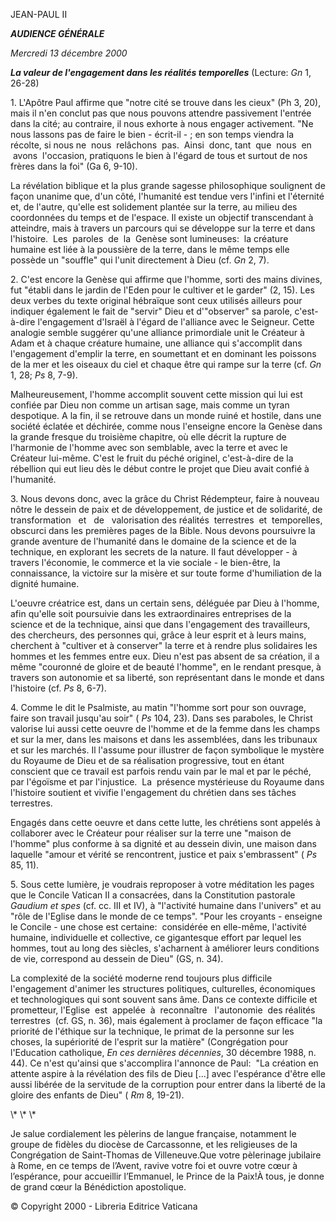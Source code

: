 JEAN-PAUL II

***AUDIENCE GÉNÉRALE***

*Mercredi 13 décembre 2000*

***La valeur de l'engagement dans les réalités temporelles*** (Lecture: *Gn* 1, 26-28)

1\. L'Apôtre Paul affirme que "notre cité se trouve dans les cieux" (Ph 3, 20), mais il n'en conclut pas que nous pouvons attendre passivement l'entrée dans la cité; au contraire, il nous exhorte à nous engager activement. "Ne nous lassons pas de faire le bien - écrit-il - ; en son temps viendra la récolte, si nous ne  nous  relâchons  pas.  Ainsi  donc, tant  que  nous  en  avons  l'occasion, pratiquons le bien à l'égard de tous et surtout de nos frères dans la foi" (Ga 6, 9-10).

La révélation biblique et la plus grande sagesse philosophique soulignent de façon unanime que, d'un côté, l'humanité est tendue vers l'infini et l'éternité et, de l'autre, qu'elle est solidement plantée sur la terre, au milieu des coordonnées du temps et de l'espace. Il existe un objectif transcendant à atteindre, mais à travers un parcours qui se développe sur la terre et dans l'histoire.  Les  paroles  de  la  Genèse sont lumineuses:  la créature humaine est liée à la poussière de la terre, dans le même temps elle possède un "souffle" qui l'unit directement à Dieu (cf. *Gn* 2, 7).

2\. C'est encore la Genèse qui affirme que l'homme, sorti des mains divines, fut "établi dans le jardin de l'Eden pour le cultiver et le garder" (2, 15). Les deux verbes du texte original hébraïque sont ceux utilisés ailleurs pour indiquer également le fait de "servir" Dieu et d'"observer" sa parole, c'est-à-dire l'engagement d'Israël à l'égard de l'alliance avec le Seigneur. Cette analogie semble suggérer qu'une alliance primordiale unit le Créateur à Adam et à chaque créature humaine, une alliance qui s'accomplit dans l'engagement d'emplir la terre, en soumettant et en dominant les poissons de la mer et les oiseaux du ciel et chaque être qui rampe sur la terre (cf. *Gn* 1, 28; *Ps* 8, 7-9).

Malheureusement, l'homme accomplit souvent cette mission qui lui est confiée par Dieu non comme un artisan sage, mais comme un tyran despotique. A la fin, il se retrouve dans un monde ruiné et hostile, dans une société éclatée et déchirée, comme nous l'enseigne encore la Genèse dans la grande fresque du troisième chapitre, où elle décrit la rupture de l'harmonie de l'homme avec son semblable, avec la terre et avec le Créateur lui-même. C'est le fruit du péché originel, c'est-à-dire de la rébellion qui eut lieu dès le début contre le projet que Dieu avait confié à l'humanité.

3. Nous devons donc, avec la grâce du Christ Rédempteur, faire à nouveau nôtre le dessein de paix et de développement, de justice et de solidarité, de transformation   et   de   valorisation des réalités  terrestres  et  temporelles, obscurci dans les premières pages de la Bible. Nous devons poursuivre la grande aventure de l'humanité dans le domaine de la science et de la technique, en explorant les secrets de la nature. Il faut développer - à travers l'économie, le commerce et la vie sociale - le bien-être, la connaissance, la victoire sur la misère et sur toute forme d'humiliation de la dignité humaine.

L'oeuvre créatrice est, dans un certain sens, déléguée par Dieu à l'homme, afin qu'elle soit poursuivie dans les extraordinaires entreprises de la science et de la technique, ainsi que dans l'engagement des travailleurs, des chercheurs, des personnes qui, grâce à leur esprit et à leurs mains, cherchent à "cultiver et à conserver" la terre et à rendre plus solidaires les hommes et les femmes entre eux. Dieu n'est pas absent de sa création, il a même "couronné de gloire et de beauté l'homme", en le rendant presque, à travers son autonomie et sa liberté, son représentant dans le monde et dans l'histoire (cf. *Ps* 8, 6-7).

4\. Comme le dit le Psalmiste, au matin "l'homme sort pour son ouvrage, faire son travail jusqu'au soir" ( *Ps* 104, 23). Dans ses paraboles, le Christ valorise lui aussi cette oeuvre de l'homme et de la femme dans les champs et sur la mer, dans les maisons et dans les assemblées, dans les tribunaux et sur les marchés. Il l'assume pour illustrer de façon symbolique le mystère du Royaume de Dieu et de sa réalisation progressive, tout en étant conscient que ce travail est parfois rendu vain par le mal et par le péché, par l'égoïsme et par l'injustice.  La  présence mystérieuse du Royaume dans l'histoire soutient et vivifie l'engagement du chrétien dans ses tâches terrestres.

Engagés dans cette oeuvre et dans cette lutte, les chrétiens sont appelés à collaborer avec le Créateur pour réaliser sur la terre une "maison de l'homme" plus conforme à sa dignité et au dessein divin, une maison dans laquelle "amour et vérité se rencontrent, justice et paix s'embrassent" ( *Ps* 85, 11).

5\. Sous cette lumière, je voudrais reproposer à votre méditation les pages que le Concile Vatican II a consacrées, dans la Constitution pastorale *Gaudium et spes* (cf. cc. III et IV), à "l'activité humaine dans l'univers" et au "rôle de l'Eglise dans le monde de ce temps". "Pour les croyants - enseigne le Concile - une chose est certaine:  considérée en elle-même, l'activité humaine, individuelle et collective, ce gigantesque effort par lequel les hommes, tout au long des siècles, s'acharnent à améliorer leurs conditions de vie, correspond au dessein de Dieu" (GS, n. 34).

La complexité de la société moderne rend toujours plus difficile l'engagement d'animer les structures politiques, culturelles, économiques et technologiques qui sont souvent sans âme. Dans ce contexte difficile et prometteur, l'Eglise  est  appelée  à  reconnaître   l'autonomie  des réalités  terrestres  (cf. GS, n. 36), mais également à proclamer de façon efficace "la priorité de l'éthique sur la technique, le primat de la personne sur les choses, la supériorité de l'esprit sur la matière" (Congrégation pour l'Education catholique, *En ces dernières décennies*, 30 décembre 1988, n. 44). Ce n'est qu'ainsi que s'accomplira l'annonce de Paul:  "La création en attente aspire à la révélation des fils de Dieu \[...\] avec l'espérance d'être elle aussi libérée de la servitude de la corruption pour entrer dans la liberté de la gloire des enfants de Dieu" ( *Rm* 8, 19-21).

\\* \\* \\*

Je salue cordialement les pèlerins de langue française, notamment le groupe de fidèles du diocèse de Carcassonne, et les religieuses de la Congrégation de Saint-Thomas de Villeneuve.Que votre pèlerinage jubilaire à Rome, en ce temps de l’Avent, ravive votre foi et ouvre votre cœur à l’espérance, pour accueillir l’Emmanuel, le Prince de la Paix!À tous, je donne de grand cœur la Bénédiction apostolique.

© Copyright 2000 - Libreria Editrice Vaticana